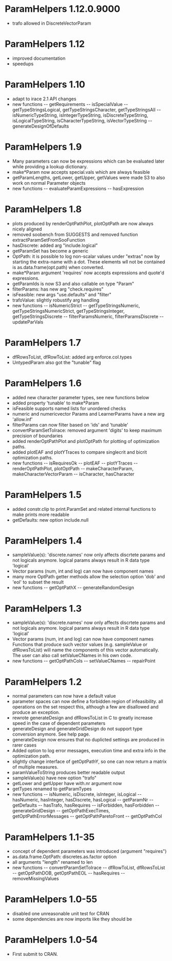 # ParamHelpers 1.12.0.9000
- trafo allowed in DiscreteVectorParam

# ParamHelpers 1.12
- improved documentation
- speedups

# ParamHelpers 1.10
- adapt to irace 2.1 API changes
- new functions
-- getRequirements
-- isSpecialValue
-- getTypeStringsLogical, getTypeStringsCharacter, getTypeStringsAll
-- isNumericTypeString, isIntegerTypeString,
   isDiscreteTypeString, isLogicalTypeString, isCharacterTypeString, isVectorTypeString
-- generateDesignOfDefaults

# ParamHelpers 1.9
- Many parameters can now be expressions which can be evaluated later while
  providing a lookup dictionary.
- make*Param now accepts special.vals which are always feasible
- getParamLengths, getLower, getUpper, getValues were made S3 to also work on normal Parameter objects
- new functions
-- evaluateParamExpressions
-- hasExpression

# ParamHelpers 1.8
- plots produced by renderOptPathPlot, plotOptPath are now always nicely aligned
- removed soobench from SUGGESTS and removed function extractParamSetFromSooFunction
- hasDiscrete: added arg "include.logical"
- getParamSet has become a generic
- OptPath: it is possible to log non-scalar values under "extras" now by
  starting the extra-name with a dot. These elements wll not be contained is
  as.data.frame(opt.path) when converted.
- make*Param argument 'requires' now accepts expressions and quote'd expressions.
- getParamIds is now S3 and also callable on type "Param"
- filterParams: has new arg "check.requires"
- isFeasible: new args "use.defaults" and "filter"
- trafoValue: slightly robustify arg handling
- new functions
-- isNumericStrict
-- getTypeStringsNumeric, getTypeStringsNumericStrict, getTypeStringsInteger, getTypeStringsDiscrete
-- filterParamsNumeric, filterParamsDiscrete
-- updateParVals

# ParamHelpers 1.7
- dfRowsToList, dfRowToList: added arg enforce.col.types
- UntypedParam also got the "tunable" flag

# ParamHelpers 1.6
- added new character parameter types, see new functions below
- added property 'tunable' to make*Param
- isFeasible supports named lists for unordered checks
- numeric and numericvector Params and LearnerParams have a new arg 'allow.inf'
- filterParams can now filter based on 'ids' and 'tunable'
- convertParamSetToIrace: removed argument 'digits' to keep maximum precision of boundaries
- added renderOptPathPlot and plotOptPath for plotting of optimization paths.
- added plotEAF and plotYTraces to compare singlecrit and bicrit optimization paths.
- new functions
-- isRequiresOk
-- plotEAF
-- plotYTraces
-- renderOptPathPlot, plotOptPath
-- makeCharacterParam, makeCharacterVectorParam
-- isCharacter, hasCharacter

# ParamHelpers 1.5
- added constr.clip to print.ParamSet and related internal functions to make prints more readable
- getDefaults: new option include.null

# ParamHelpers 1.4
- sampleValue(s): 'discrete.names' now only affects discrtete params and not logicals anymore.
  logical params always result in R data type 'logical'
- Vector params (num, int and log) can now have component names
- many more OptPath getter methods allow the selection option 'dob' and 'eol' to subset the result
- new functions
-- getOptPathX
-- generateRandomDesign

# ParamHelpers 1.3
- sampleValue(s): 'discrete.names' now only affects discrtete params and not logicals anymore.
  logical params always result in R data type 'logical'
- Vector params (num, int and log) can now have component names
  Functions that produce such vector values (e.g. sampleValue or dfRowsToList)
  will name the components of this vector automatically.
  The user can also call setValueCNames in his own code.
- new functions
-- getOptPathCols
-- setValueCNames
-- repairPoint

# ParamHelpers 1.2
- normal parameters can now have a default value
- parameter spaces can now define a forbidden region of infeasibility.
  all operations on the set respect this, although a few are disallowed and produce an exception.
- rewrote generateDesign and dfRowsToList in C to greatly increase speed in
  the case of dependent parameters
- generateDesign and generateGridDesign do not support type conversion anymore. See help page.
- generateDesign now ensures that no duplicted settings are produced in rarer cases
- Added option to log error messages, execution time and extra info in the optimization path.
- slightly change interface of getOptPathY, so one can now return a matrix of multiple measures.
- paramValueToString produces better readable output
- sampleValue(s) have new option "trafo"
- getLower and getUpper have with.nr argument now
- getTypes renamed to getParamTypes
- new functions
-- isNumeric, isDiscrete, isInteger, isLogical
-- hasNumeric, hasInteger, hasDiscrete, hasLogical
-- getParamNr
-- getDefaults
-- hasTrafo, hasRequires
-- isForbidden, hasForbidden
-- generateGridDesign
-- getOptPathExecTimes, getOptPathErrorMessages
-- getOptPathParetoFront
-- getOptPathCol

# ParamHelpers 1.1-35
- concept of dependent parameters was introduced (argument "requires")
- as.data.frame.OptPath: discretes.as.factor option
- all arguments "length" renamed to len
- new functions
-- convertParamSetToIrace
-- dfRowToList, dfRowsToList
-- getOptPathDOB, getOptPathEOL
-- hasRequires
-- removeMissingValues

# ParamHelpers 1.0-55
- disabled one unreasonable unit test for CRAN
- some dependencies are now imports like they should be

# ParamHelpers 1.0-54
- First submit to CRAN.
